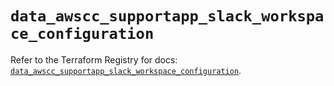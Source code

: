 # `data_awscc_supportapp_slack_workspace_configuration`

Refer to the Terraform Registry for docs: [`data_awscc_supportapp_slack_workspace_configuration`](https://registry.terraform.io/providers/hashicorp/awscc/0.70.0/docs/data-sources/supportapp_slack_workspace_configuration).
